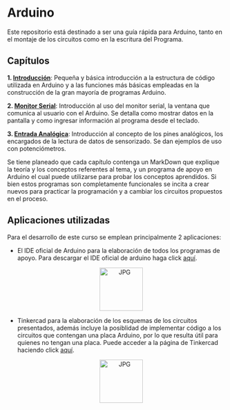 # Arduino
Este repositorio está destinado a ser una guía rápida para Arduino, tanto en el montaje de los circuitos como en la escritura del Programa.
## Capítulos
**1. [Introducción](Capitulos/Introduccion/Introduccion.md)**: Pequeña y básica introducción a la estructura de código utilizada en Arduino y a las funciones más básicas empleadas en la construcción de la gran mayoría de programas Arduino.

**2. [Monitor Serial](Capitulos/MonitorSerial/MonitorSerial.md)**: Introducción al uso del monitor serial, la ventana que comunica al usuario con el Arduino. Se detalla como mostrar datos en la pantalla y como ingresar información al programa desde el teclado.

**3. [Entrada Analógica](Capitulos/EntradaAnalogica/EntradaAnalogica.md)**: Introducción al concepto de los pines analógicos, los encargados de la lectura de datos de sensorizado. Se dan ejemplos de uso con potenciómetros.

Se tiene planeado que cada capítulo contenga un MarkDown que explique la teoría y los conceptos referentes al tema, y un programa de apoyo en Arduino el cual puede utilizarse para probar los conceptos aprendidos. Si bien estos programas son completamente funcionales se incita a crear nuevos para practicar la programación y a cambiar los circuitos propuestos en el proceso.

## Aplicaciones utilizadas
Para el desarrollo de este curso se emplean principalmente 2 aplicaciones:
* El IDE oficial de Arduino para la elaboración de todos los programas de apoyo. Para descargar el IDE oficial de arduino haga click [aquí](https://www.arduino.cc/en/software).
<div id="Arduino">
  <ul align="center">
    <img height="100" alt="JPG" src="https://upload.wikimedia.org/wikipedia/commons/thumb/8/87/Arduino_Logo.svg/720px-Arduino_Logo.svg.png">
    </ul>
</div>

* Tinkercad para la elaboración de los esquemas de los circuitos presentados, además incluye la posiblidad de implementar código a los circuitos que contengan una placa Arduino, por lo que resulta útil para quienes no tengan una placa. Puede acceder a la página de Tinkercad haciendo click [aquí](https://www.tinkercad.com/dashboard).
<div id="Arduino">
  <ul align="center">
    <img height="100" alt="JPG" src="https://upload.wikimedia.org/wikipedia/commons/thumb/4/4c/Logo-tinkercad-wordmark.svg/1280px-Logo-tinkercad-wordmark.svg.png">
    </ul>
</div>